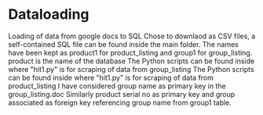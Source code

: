 # Dataloading
Loading of data from google docs to SQL Chose to downlaod as CSV files, a self-contained SQL file can be found inside the main folder. The names have been kept as product1 for product_listing and group1 for group_listing. 
product is the name of the database
The Python scripts can be found inside where "hit1.py" is for scraping of data from group_listing
The Python scripts can be found inside where "hit1.py" is for scraping of data from product_listing
I have considered group name as primary key in the group_listing.doc 
Similarly product serial no as primary key and group associated as foreign key referencing group name from group1 table.
